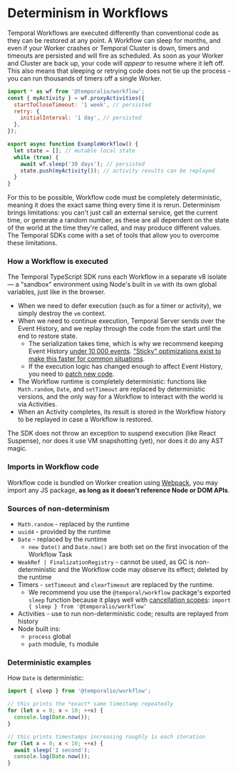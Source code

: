 # Determinism in Workflows

Temporal Workflows are executed differently than conventional code as they can be restored at any point.
A Workflow can sleep for months, and even if your Worker crashes or Temporal Cluster is down, timers and timeouts are persisted and will fire as scheduled.
As soon as your Worker and Cluster are back up, your code will _appear_ to resume where it left off.
This also means that sleeping or retrying code does not tie up the process - you can run thousands of timers off a single Worker.

```js
import * as wf from '@temporalio/workflow';
const { myActivity } = wf.proxyActivities({
  startToCloseTimeout: '1 week', // persisted
  retry: {
    initialInterval: '1 day', // persisted
  },
});

export async function ExampleWorkflow() {
  let state = []; // mutable local state
  while (true) {
    await wf.sleep('30 days'); // persisted
    state.push(myActivity()); // activity results can be replayed
  }
}
```

For this to be possible, Workflow code must be completely deterministic, meaning it does the exact same thing every time it is rerun.
Determinism brings limitations: you can't just call an external service, get the current time, or generate a random number, as these are all dependent on the state of the world at the time they're called, and may produce different values.
The Temporal SDKs come with a set of tools that allow you to overcome these limitations.

### How a Workflow is executed

The Temporal TypeScript SDK runs each Workflow in a separate v8 isolate — a "sandbox" environment using Node's built in `vm` with its own global variables, just like in the browser.

- When we need to defer execution (such as for a timer or activity), we simply destroy the `vm` context.
- When we need to continue execution, Temporal Server sends over the Event History, and we replay through the code from the start until the end to restore state.
  - The serialization takes time, which is why we recommend keeping Event History [under 10,000 events](/docs/server/production-deploy#server-limits). ["Sticky" optimizations exist to make this faster for common situations](/docs/concepts/what-is-a-sticky-execution).
  - If the execution logic has changed enough to affect Event History, you need to [patch new code](/docs/typescript/patching).
- The Workflow runtime is completely deterministic: functions like `Math.random`, `Date`, and `setTimeout` are replaced by deterministic versions, and the only way for a Workflow to interact with the world is via Activities.
- When an Activity completes, its result is stored in the Workflow history to be replayed in case a Workflow is restored.

The SDK does not throw an exception to suspend execution (like React Suspense), nor does it use VM snapshotting (yet), nor does it do any AST magic.

### Imports in Workflow code

Workflow code is bundled on Worker creation using [Webpack](https://webpack.js.org), you may import any JS package, **as long as it doesn't reference Node or DOM APIs**.

### Sources of non-determinism

- `Math.random` - replaced by the runtime
- `uuid4` - provided by the runtime
- `Date` - replaced by the runtime
  - `new Date()` and `Date.now()` are both set on the first invocation of the Workflow Task
- `WeakRef | FinalizationRegistry` - cannot be used, as GC is non-deterministic and the Workflow code may observe its effect; deleted by the runtime
- Timers - `setTimeout` and `clearTimeout` are replaced by the runtime.
  - We recommend you use the `@temporal/workflow` package's exported `sleep` function because it plays well with [cancellation scopes](/docs/typescript/cancellation-scopes): `import { sleep } from '@temporalio/workflow'`
- Activities - use to run non-deterministic code; results are replayed from history
- Node built ins:
  - `process` global
  - `path` module, `fs` module

### Deterministic examples

How `Date` is deterministic:

```js
import { sleep } from '@temporalio/workflow';

// this prints the *exact* same timestamp repeatedly
for (let x = 0; x < 10; ++x) {
  console.log(Date.now());
}

// this prints timestamps increasing roughly 1s each iteration
for (let x = 0; x < 10; ++x) {
  await sleep('1 second');
  console.log(Date.now());
}
```
